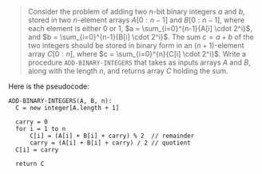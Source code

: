 > Consider the problem of adding two $n$-bit binary integers $a$ and $b$, stored
> in two $n$-element arrays $A[0:n-1]$ and $B[0:n-1]$, where each element is
> either 0 or 1, $a = \sum_{i=0}^{n-1}{A[i] \cdot 2^i}$, and $b =
> \sum_{i=0}^{n-1}{B[i] \cdot 2^i}$. The sum $c = a + b$ of the two integers
> should be stored in binary form in an $(n+1)$-element array $C[0:n]$, where
> $c = \sum_{i=0}^{n}{C[i] \cdot 2^i}$. Write a procedure `ADD-BINARY-INTEGERS`
> that takes as inputs arrays $A$ and $B$, along with the length $n$, and
> returns array $C$ holding the sum.

Here is the pseudocode:

    ADD-BINARY-INTEGERS(A, B, n):
      C = new integer[A.length + 1]

      carry = 0
      for i = 1 to n
          C[i] = (A[i] + B[i] + carry) % 2  // remainder
          carry = (A[i] + B[i] + carry) / 2 // quotient
      C[i] = carry

      return C
